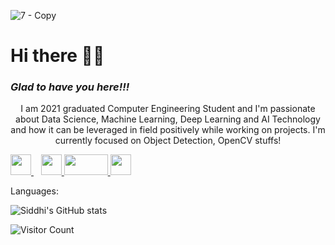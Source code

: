![7 - Copy](https://user-images.githubusercontent.com/67642750/134459201-1458f35a-36c3-40a6-8234-56e02af08ceb.png)
# Hi there 🤜🤛 
### _Glad to have you here!!!_

<p align='center'>
 I am 2021 graduated Computer Engineering Student and I'm passionate about Data Science, Machine Learning, Deep Learning and AI Technology and how it can be leveraged in field positively while working on projects. I'm currently focused on Object Detection, OpenCV stuffs!
</p>
<a href="https://www.linkedin.com/in/salvi-siddhi333/">
<img src = "https://cdn-icons-png.flaticon.com/512/174/174857.png" width="33" height="33"> 
</a>
&nbsp;&nbsp;
<a href="https://www.instagram.com/only_blog333/">
<img src = "http://assets.stickpng.com/images/580b57fcd9996e24bc43c521.png" width="33" height="33"> 
</a>

<a href="mailto: siddhi.salvi@sakec.ac.in">
<img src = "https://1000logos.net/wp-content/uploads/2021/05/Gmail-logo.png" width="70" height="33"> 
</a>

<a href="https://medium.com/@salvi.siddhi333">
<img src = "https://play-lh.googleusercontent.com/hB9t3Z-mi284_49HA3nAuhO-W5Cyhje7r2P9McdgORoVCd-0SV54c12NMQWLHnqALw" width="33" height="33"> 
</a>

<br>

Languages:

![Siddhi's GitHub stats](https://github-readme-stats.vercel.app/api?username=salvi-siddhi333&show_icons=true&theme=radical)

![Visitor Count](https://profile-counter.glitch.me/{salvi-siddhi333}/count.svg)
